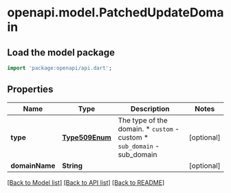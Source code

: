 # openapi.model.PatchedUpdateDomain

## Load the model package
```dart
import 'package:openapi/api.dart';
```

## Properties
Name | Type | Description | Notes
------------ | ------------- | ------------- | -------------
**type** | [**Type509Enum**](Type509Enum.md) | The type of the domain.  * `custom` - custom * `sub_domain` - sub_domain | [optional] 
**domainName** | **String** |  | [optional] 

[[Back to Model list]](../README.md#documentation-for-models) [[Back to API list]](../README.md#documentation-for-api-endpoints) [[Back to README]](../README.md)


